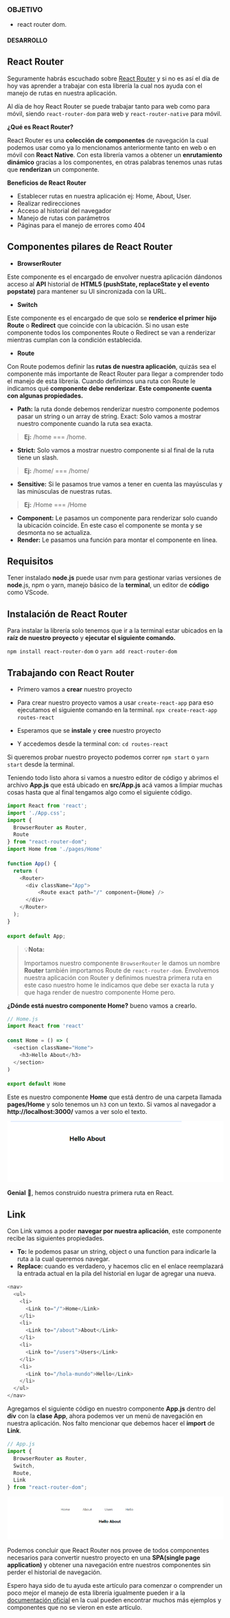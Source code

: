 ### OBJETIVO
- react router dom.

#### DESARROLLO

## React Router

Seguramente habrás escuchado sobre [React Router](https://reactrouter.com) y si no es así el día de hoy vas aprender a trabajar con esta librería la cual nos ayuda con el manejo de rutas en nuestra aplicación.

Al día de hoy React Router se puede trabajar tanto para web como para móvil, siendo `react-router-dom` para web y `react-router-native` para móvil.

**¿Qué es React Router?**

React Router es una **colección de componentes** de navegación la cual podemos usar como ya lo mencionamos anteriormente tanto en web o en móvil con **React Native**. Con esta librería vamos a obtener un **enrutamiento dinámico** gracias a los componentes, en otras palabras tenemos unas rutas que **renderizan** un componente.

**Beneficios de React Router**

+ Establecer rutas en nuestra aplicación ej: Home, About, User.
+ Realizar redirecciones
+ Acceso al historial del navegador
+ Manejo de rutas con parámetros
+ Páginas para el manejo de errores como 404

## Componentes pilares de React Router

+ **BrowserRouter**

Este componente es el encargado de envolver nuestra aplicación dándonos acceso al **API** historial de **HTML5 (pushState, replaceState y el evento popstate)** para mantener su UI sincronizada con la URL.

+ **Switch**

Este componente es el encargado de que solo se **renderice el primer hijo Route** o **Redirect** que coincide con la ubicación. Si no usan este componente todos los componentes Route o Redirect se van a renderizar mientras cumplan con la condición establecida.

+ **Route**

Con Route podemos definir las **rutas de nuestra aplicación**, quizás sea el componente más importante de React Router para llegar a comprender todo el manejo de esta librería. Cuando definimos una ruta con Route le indicamos qué **componente debe renderizar**.
**Este componente cuenta con algunas propiedades.**

+ **Path:** la ruta donde debemos renderizar nuestro componente podemos pasar un string o un array de string.
Exact: Solo vamos a mostrar nuestro componente cuando la ruta sea exacta.
>**Ej:** /home === /home.
+ **Strict:** Solo vamos a mostrar nuestro componente si al final de la ruta tiene un slash.
>**Ej:** /home/ === /home/
+ **Sensitive:** Si le pasamos true vamos a tener en cuenta las mayúsculas y las minúsculas de nuestras rutas.
>**Ej:** /Home === /Home
+ **Component:** Le pasamos un componente para renderizar solo cuando la ubicación coincide. En este caso el componente se monta y se desmonta no se actualiza.
+ **Render:** Le pasamos una función para montar el componente en línea.

## Requisitos

Tener instalado **node.js** puede usar nvm para gestionar varias versiones de **node**.js, npm o yarn, manejo básico de la **terminal**, un editor de **código** como VScode.

## Instalación de React Router

Para instalar la librería solo tenemos que ir a la terminal estar ubicados en la **raíz de nuestro proyecto** y **ejecutar el siguiente comando.**

`npm install react-router-dom`
o
`yarn add react-router-dom`

## Trabajando con React Router

+ Primero vamos a **crear** nuestro proyecto

+ Para crear nuestro proyecto vamos a usar `create-react-app` para eso ejecutamos el siguiente comando en la terminal.
`npx create-react-app routes-react`

+ Esperamos que se **instale** y **cree** nuestro proyecto

+ Y accedemos desde la terminal con: `cd routes-react`

Si queremos probar nuestro proyecto podemos correr `npm start` o `yarn start` desde la terminal.

Teniendo todo listo ahora si vamos a nuestro editor de código y abrimos el archivo **App.js** que está ubicado en **src/App.js** acá vamos a limpiar muchas cosas hasta que al final tengamos algo como el siguiente código.

```js
import React from 'react';
import './App.css';
import {
  BrowserRouter as Router,
  Route
} from "react-router-dom";
import Home from './pages/Home'

function App() {
  return (
    <Router>
      <div className="App">
          <Route exact path="/" component={Home} />
      </div>
    </Router>
  );
}

export default App;
```

>💡**Nota:**
>
>Importamos nuestro componente `BrowserRouter` le damos un nombre **Router** también importamos Route de `react-router-dom`. Envolvemos nuestra aplicación con Router y definimos nuestra primera ruta en este caso nuestro home le indicamos que debe ser exacta la ruta y que haga render de nuestro componente Home pero.

**¿Dónde está nuestro componente Home?** bueno vamos a crearlo.

```js
// Home.js
import React from 'react'

const Home = () => (
  <section className="Home">
    <h3>Hello About</h3>
  </section>
)

export default Home
```

Este es nuestro componente **Home** que está dentro de una carpeta llamada **pages/Home** y solo tenemos un `h3` con un texto.
Si vamos al navegador a **http://localhost:3000/** vamos a ver solo el texto.

<img src="./img/1.png">

**Genial** 🎉, hemos construido nuestra primera ruta en React.

## Link

Con Link vamos a poder **navegar por nuestra aplicación**, este componente recibe las siguientes propiedades.

+ **To:** le podemos pasar un string, object o una function para indicarle la ruta a la cual queremos navegar.
+ **Replace:** cuando es verdadero, y hacemos clic en el enlace reemplazará la entrada actual en la pila del historial en lugar de agregar una nueva.

```js
<nav>
  <ul>
    <li>
      <Link to="/">Home</Link>
    </li>
	<li>
	  <Link to="/about">About</Link>
	</li>
	<li>
	  <Link to="/users">Users</Link>
	</li>
	<li>
	  <Link to="/hola-mundo">Hello</Link>
	</li>
  </ul>
</nav>
```

Agregamos el siguiente código en nuestro componente **App.js** dentro del **div** con la **clase App**, ahora podemos ver un menú de navegación en nuestra aplicación.
Nos falto mencionar que debemos hacer el **import** de **Link**.

```js
// App.js
import {
  BrowserRouter as Router,
  Switch,
  Route,
  Link
} from "react-router-dom";
```

<img src="./img/2.png">

Podemos concluir que React Router nos provee de todos componentes necesarios para convertir nuestro proyecto en una **SPA(single page application)**  y obtener una navegación entre nuestros componentes sin perder el historial de navegación.

Espero haya sido de tu ayuda este artículo para comenzar o comprender un poco mejor el manejo de esta librería igualmente pueden ir a la [documentación oficial](https://reactrouter.com/web/guides/quick-start) en la cual pueden encontrar muchos más ejemplos y componentes que no se vieron en este artículo.